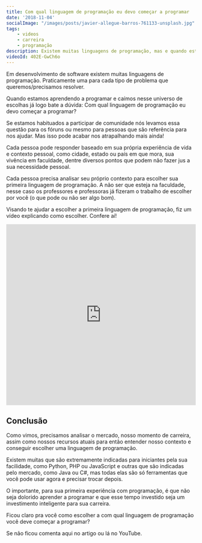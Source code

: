 ```yaml
---
title: Com qual linguagem de programação eu devo começar a programar
date: '2018-11-04'
socialImage: "/images/posts/javier-allegue-barros-761133-unsplash.jpg"
tags:
    - videos
    - carreira
    - programação
description: Existem muitas linguagens de programação, mas e quando estamos começando a programar, com qual devemos começar?
videoId: 402E-GwCh6o
---
```


Em desenvolvimento de software existem muitas linguagens de programação. Praticamente uma para cada tipo de problema que queremos/precisamos resolver.

Quando estamos aprendendo a programar e caímos nesse universo de escolhas já logo bate a dúvida: Com qual linguagem de programação eu devo começar a programar?

Se estamos habituados a participar de comunidade nós levamos essa questão para os fóruns ou mesmo para pessoas que são referência para nos ajudar. Mas isso pode acabar nos atrapalhando mais ainda!

Cada pessoa pode responder baseado em sua própria experiência de vida e contexto pessoal, como cidade, estado ou país em que mora, sua vivência em faculdade, dentre diversos pontos que podem não fazer jus a sua necessidade pessoal.

Cada pessoa precisa analisar seu próprio contexto para escolher sua primeira linguagem de programação. A não ser que esteja na faculdade, nesse caso os professores e professoras já fizeram o trabalho de escolher por você (o que pode ou não ser algo bom).

Visando te ajudar a escolher a primeira linguagem de programação, fiz um vídeo explicando como escolher. Confere aí! 

<iframe src="https://www.youtube.com/embed/{{videoId}}" width="100%" height="480px" frameborder="0" scrolling="no" allowfullscreen></iframe>

## Conclusão

Como vimos, precisamos analisar o mercado, nosso momento de carreira, assim como nossos recursos atuais para então entender nosso contexto e conseguir escolher uma linguagem de programação.

Existem muitas que são extremamente indicadas para iniciantes pela sua facilidade, como Python, PHP ou JavaScript e outras que são indicadas pelo mercado, como Java ou C#, mas todas elas são só ferramentas que você pode usar agora e precisar trocar depois.

O importante, para sua primeira experiência com programação, é que não seja dolorido aprender a programar e que esse tempo investido seja um investimento inteligente para sua carreira.

Ficou claro pra você como escolher a com qual linguagem de programação você deve começar a programar?

Se não ficou comenta aqui no artigo ou lá no YouTube.
